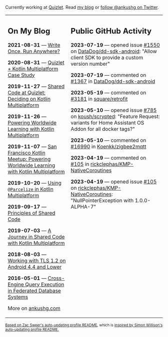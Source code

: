 Currently working at [Quizlet](https://quizlet.com/). Read [my blog](https://ankushg.com/) or [follow @ankushg on Twitter](https://twitter.com/ankushg).

<table><tr><td valign="top" width="40%">

## On My Blog
<!-- blog starts -->
**2021-08-31** — [Write Once, Run Anywhere?](https://ankushg.com/posts/write-once-run-anywhere-increment/)

**2020-08-31** — [Quizlet + Kotlin Multiplatform Case Study](https://ankushg.com/posts/quizlet-kotlin-multiplatform-case-study/)

**2019-11-27** — [Shared Code at Quizlet: Deciding on Kotlin Multiplatform](https://ankushg.com/posts/shared-code-kotlin-multiplatform/)

**2019-11-26** — [Powering Worldwide Learning with Kotlin Multiplatform](https://ankushg.com/speaking/droidcon-sf-2019)

**2019-11-07** — [San Francisco Kotlin Meetup: Powering Worldwide Learning with Kotlin Multiplatform](https://ankushg.com/speaking/sf-kotlin-meetup-2019)

**2019-10-20** — [Using `@Parcelize` in Kotlin Multiplatform](https://ankushg.com/posts/multiplatform-parcelize/)

**2019-09-17** — [Principles of Shared Code](https://ankushg.com/speaking/denver-startup-week-2019)

**2019-07-03** — [A Journey in Shared Code with Kotlin Multiplatform](https://ankushg.com/speaking/droidcon-berlin-2019)

**2018-08-03** — [Working with TLS 1.2 on Android 4.4 and Lower](https://ankushg.com/posts/tls-1.2-on-android/)

**2016-05-01** — [Cross-Engine Query Execution in Federated Database Systems](https://ankushg.com/projects/thesis)
<!-- blog ends -->
More on [ankushg.com](https://ankushg.com/)
</td><td valign="top" width="60%">

## Public GitHub Activity
<!-- githubActivity starts -->
**2023-07-19** — opened issue [#1550](https://github.com/DataDog/dd-sdk-android/issues/1550) on [DataDog/dd-sdk-android](https://api.github.com/repos/DataDog/dd-sdk-android): "Allow client SDK to provide a custom version number"

**2023-07-19** — commented on [#1367](https://github.com/DataDog/dd-sdk-android/issues/1367#issuecomment-1642874647) in [DataDog/dd-sdk-android](https://api.github.com/repos/DataDog/dd-sdk-android)

**2023-05-19** — commented on [#3181](https://github.com/square/retrofit/issues/3181#issuecomment-1555099205) in [square/retrofit](https://api.github.com/repos/square/retrofit)

**2023-05-10** — opened issue [#785](https://github.com/koush/scrypted/issues/785) on [koush/scrypted](https://api.github.com/repos/koush/scrypted): "Feature Request: variants for Home Assistant OS Addon for all docker tags?"

**2023-05-10** — commented on [#16990](https://github.com/Koenkk/zigbee2mqtt/issues/16990#issuecomment-1542961660) in [Koenkk/zigbee2mqtt](https://api.github.com/repos/Koenkk/zigbee2mqtt)

**2023-04-19** — commented on [#105](https://github.com/rickclephas/KMP-NativeCoroutines/issues/105#issuecomment-1515205703) in [rickclephas/KMP-NativeCoroutines](https://api.github.com/repos/rickclephas/KMP-NativeCoroutines)

**2023-04-19** — opened issue [#105](https://github.com/rickclephas/KMP-NativeCoroutines/issues/105) on [rickclephas/KMP-NativeCoroutines](https://api.github.com/repos/rickclephas/KMP-NativeCoroutines): "NullPointerException with 1.0.0-ALPHA-7"
<!-- githubActivity ends -->
</td></tr></table>

<sub><a href="https://github.com/ZacSweers/ZacSweers">Based on Zac Sweer's auto-updating profile README</a>, which is <a href="https://simonwillison.net/2020/Jul/10/self-updating-profile-readme/">inspired by Simon Willison's auto-updating profile README.</a></sub>